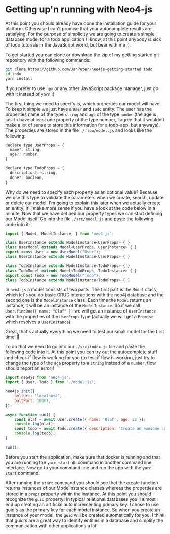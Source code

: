 # Getting up'n running with Neo4-js

At this point you should already have done the installation guide for your platform. Otherwise I can't promise that your autocomplete results are satisfying. For the purpose of simplicity we are going to create a simple database model for a todo application \(I know, at this point anybody is sick of todo tutorials in the JavaScript world, but bear with me ;\).

To get started you can clone or download the zip of my getting started git repository with the following commands:

```bash
git clone https://github.com/JanPeter/neo4js-getting-started todo
cd todo
yarn install
```

If you prefer to use `npm` or any other JavaScript package manager, just go with it instead of `yarn` ;\)

The first thing we need to specify is, which properties our model will have. To keep it simple we just have a `User` and `Todo` entity. The user has the properties name of the type `string` and `age` of the type `number`\(the age is just to have at least one property of the type number, I agree that it wouldn't make a lot of sense to store this information for a todo-app, but anyways\). The properties are stored in the file `./flow/model.js` and looks like the following:

```js
declare type UserProps = {
  name?: string,
  age?: number,
}

declare type TodoProps = {
  description?: string,
  done?: boolean,
}
```

Why do we need to specify each property as an optional value? Because we use this type to validate the parameters when we create, search, update or delete our model. I'm going to explain this later when we actually create an entity, it'll make more sense if you have a look at the code below in a minute. Now that we have defined our property types we can start defining our Model itself. Go into the file `./src/model.js` and paste the following code into it:

```js
import { Model, ModelInstance, } from 'neo4-js';

class UserInstance extends ModelInstance<UserProps> { }
class UserModel extends Model<UserProps, UserInstance> { }
export const User = new UserModel("User");
class UserInstance extends ModelInstance<UserProps> { }

class TodoInstance extends ModelInstance<TodoProps> { }
class TodoModel extends Model<TodoProps, TodoInstance> { }
export const Todo = new TodoModel("Todo");
class TodoInstance extends ModelInstance<TodoProps> { }
```

In `neo4-js` a model consists of two parts. The first part is the `Model` class, which let's you do basic CRUD interactions with the neo4j database and the second one is the `ModelInstance` class. Each time the `Model` returns an instance, it will be an instance of the `ModelInstance`. So if we call `User.findOne({ name: "Olaf" })` we will get an instance of `UserInstance` with the properties of the `UserProps` type \(actually we will get a `Promise` which resolves a `UserInstance`\).

Great, that's actually everything we need to test our small model for the first time! 🙌

To do that we need to go into our `./src/index.js` file and paste the following code into it. At this point you can try out the autocomplete stuff and check if flow is working for you \(to test if flow is working, just try to change the type of the `age` property to a `string` instead of a `number`, flow should report an error\)!

```js
import neo4js from 'neo4-js';
import { User, Todo } from './model.js';

neo4js.init({
    boltUri: "localhost",
    boltPort: 10001,
});

async function run() {
    const olaf = await User.create({ name: 'Olaf', age: 22 });
    console.log(olaf);
    const todo = await Todo.create({ description: 'Create an awesome application with neo4-js!', done: false });
    console.log(todo);
}

run();
```

Before you start the application, make sure that docker is running and that you are running the `yarn start-db` command in another command line interface. Now go to your command line and run the app with the `yarn start` command.

After running the `start` command you should see that the create function returns instances of our ModelInstance classes whereas the properties are stored in a `props` property within the instance. At this point you should recognize the `guid` property! In typical relational databases you'll almost end up creating an artificial auto incrementing primary key. I chose to use guid's as the primary key for each model instance. So when you create an instance of your model, the `guid` will be created automatically for you. I think that guid's are a great way to identify entities in a database and simplify the communication with other applications a lot!

